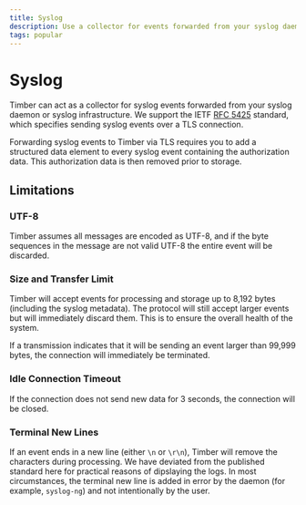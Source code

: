 ```yaml
---
title: Syslog
description: Use a collector for events forwarded from your syslog daemon or infrastructure.
tags: popular
---
```

# Syslog

Timber can act as a collector for syslog events forwarded from your syslog
daemon or syslog infrastructure. We support the IETF [RFC 5425] standard, which
specifies sending syslog events over a TLS connection.

Forwarding syslog events to Timber via TLS requires you to add a structured data
element to every syslog event containing the authorization data. This
authorization data is then removed prior to storage.

## Limitations

### UTF-8

Timber assumes all messages are encoded as UTF-8, and if the byte sequences in
the message are not valid UTF-8 the entire event will be discarded.

### Size and Transfer Limit

Timber will accept events for processing and storage up to 8,192 bytes
(including the syslog metadata). The protocol will still accept larger events
but will immediately discard them. This is to ensure the overall health of the
system.

If a transmission indicates that it will be sending an event larger than 99,999
bytes, the connection will immediately be terminated.

### Idle Connection Timeout

If the connection does not send new data for 3 seconds, the connection will be closed.

### Terminal New Lines

If an event ends in a new line (either `\n` or `\r\n`), Timber will remove the
characters during processing. We have deviated from the published standard here
for practical reasons of dipslaying the logs. In most circumstances, the
terminal new line is added in error by the daemon (for example, `syslog-ng`) and
not intentionally by the user.


[RFC 5425]: https://tools.ietf.org/html/rfc5425
